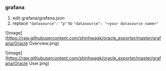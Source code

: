 ### grafana
1. edit grafana/grafana.json
2. replace `"datasource": "p"` to `"datasource": "<your datasource name>"`

![image](https://raw.githubusercontent.com/shinhwagk/oracle_exporter/master/grafana/Oracle Overview.png)

![image](https://raw.githubusercontent.com/shinhwagk/oracle_exporter/master/grafana/Oracle User.png)